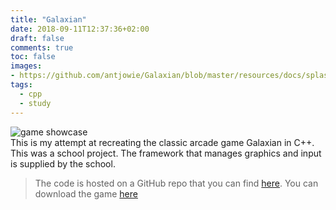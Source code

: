 ```yaml
---
title: "Galaxian"
date: 2018-09-11T12:37:36+02:00
draft: false
comments: true
toc: false
images:
- https://github.com/antjowie/Galaxian/blob/master/resources/docs/splash.png?raw=true
tags: 
  - cpp
  - study
---
```

![game showcase](https://github.com/antjowie/Galaxian/blob/master/resources/docs/game.gif?raw=true)  
This is my attempt at recreating the classic arcade game Galaxian in C++. This was a school project. The framework that manages graphics and input is supplied by the school.

> The code is hosted on a GitHub repo that you can find [here](https://github.com/antjowie/Galaxian). You can download the game [here](https://github.com/antjowie/Galaxian/releases)